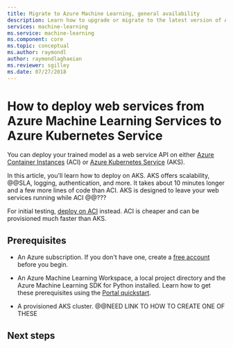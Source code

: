 ```yaml
---
title: Migrate to Azure Machine Learning, general availability
description: Learn how to upgrade or migrate to the latest version of Azure Machine Learning Services.
services: machine-learning
ms.service: machine-learning
ms.component: core
ms.topic: conceptual
ms.author: raymondl
author: raymondlaghaeian
ms.reviewer: sgilley
ms.date: 07/27/2018
---
```


# How to deploy web services from Azure Machine Learning Services to Azure Kubernetes Service

You can deploy your trained model as a web service API on either [Azure Container Instances](https://azure.microsoft.com/en-us/services/container-instances/) (ACI) or  [Azure Kubernetes Service](https://azure.microsoft.com/en-us/services/kubernetes-service/) (AKS).

In this article, you'll learn how to deploy on AKS.  AKS offers scalability, @@SLA, logging, authentication, and more. It takes about 10 minutes longer and a few more lines of code than ACI. AKS is designed to leave your web services running while ACI @@???

For initial testing,  [deploy on ACI](how-to-deploy-to-aci.md) instead. ACI is cheaper and can be provisioned much faster than AKS.

## Prerequisites

- An Azure subscription. If you don't have one, create a [free account](https://azure.microsoft.com/free/?WT.mc_id=A261C142F) before you begin.

- An Azure Machine Learning Workspace, a local project directory and the Azure Machine Learning SDK for Python installed. Learn how to get these prerequisites using the [Portal quickstart](quickstart-get-started.md).

- A provisioned AKS cluster.  @@NEED LINK TO HOW TO CREATE ONE OF THESE

## Next steps
